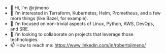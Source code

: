- 👋 Hi, I’m @rjimeno
- 👀 I’m interested in Terraform, Kubernetes, Helm, Prometheus, and a few more things (like Bazel, for example).
- 🌱 I’m focused on non-trivial aspects of Linux, Python, AWS, DevOps, and SRE.
- 💞️ I’m looking to collaborate on projects that leverage those technologies.
- 📫 How to reach me: https://www.linkedin.com/in/robertojimeno/

<!---
rjimeno/rjimeno is a ✨ special ✨ repository because its `README.md` (this file) appears on your GitHub profile.
You can click the Preview link to take a look at your changes.
--->
